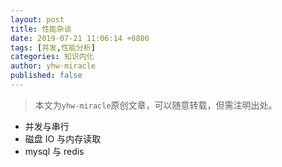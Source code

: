 ```yaml
---
layout: post
title: 性能杂谈
date: 2019-07-21 11:06:14 +0800
tags: [并发,性能分析]
categories: 知识内化
author: yhw-miracle
published: false
---
```


> 本文为`yhw-miracle`原创文章，可以随意转载，但需注明出处。

- 并发与串行
- 磁盘 IO 与内存读取
- mysql 与 redis
